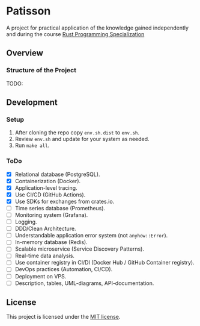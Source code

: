 # Patisson

A project for practical application of the knowledge gained independently and during the course [Rust Programming Specialization](https://www.coursera.org/specializations/rust-programming)

## Overview

### Structure of the Project

TODO:

## Development

### Setup

1. After cloning the repo copy `env.sh.dist` to `env.sh`.
2. Review `env.sh` and update for your system as needed.
3. Run `make all`.

### ToDo

- [x] Relational database (PostgreSQL).
- [x] Containerization (Docker).
- [x] Application-level tracing.
- [x] Use CI/CD (GitHub Actions).
- [x] Use SDKs for exchanges from crates.io.
- [ ] Time series database (Prometheus).
- [ ] Monitoring system (Grafana).
- [ ] Logging.
- [ ] DDD/Clean Architecture.
- [ ] Understandable application error system (not `anyhow::Error`).
- [ ] In-memory database (Redis).
- [ ] Scalable microservice (Service Discovery Patterns).
- [ ] Real-time data analysis.
- [ ] Use container registry in CI/DI (Docker Hub / GitHub Container registry).
- [ ] DevOps practices (Automation, CI/CD).
- [ ] Deployment on VPS.
- [ ] Description, tables, UML-diagrams, API-documentation.

## License

This project is licensed under the [MIT license](LICENSE).
